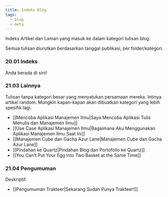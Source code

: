 ```yaml
---
title: Indeks Blog
tags:
  - blog
  - meta
---
```

Indeks Artikel dan Laman yang masuk ke dalam kategori tulisan blog.

Semua tulisan diurutkan berdasarkan tanggal publikasi, per folder/kategori.
### 20.01 Indeks

Anda berada di sini!
### 21.03 Lainnya

Tulisan tanpa kategori besar yang menyatukan persamaan mereka. Intinya artikel random. Mungkin kapan-kapan akan dibuatkan kategori yang lebih spesifik lagi.

- [[Mencoba Aplikasi Manajemen Ilmu|Saya Mencoba Aplikasi Tulis Menulis dan Manajemen Ilmu]]
- [[Use Case Aplikasi Manajemen Ilmu|Bagaimana Aku Menggunakan Aplikasi Manajemen Ilmu Saat Ini]]
- [[Manajemen Cube dan Gacha Azur Lane|Manajemen Cube dan Gacha Azur Lane]]
- [[Pindahan ke Quartz|Pindahan Blog dan Portofolio ke Quartz]]
- [[You Can't Put Your Egg into Two Basket at the Same Time]]

### 21.04 Pengumuman

Deskriptif.

- [[Pengumuman Trakteer|Sekarang Sudah Punya Trakteer!]]